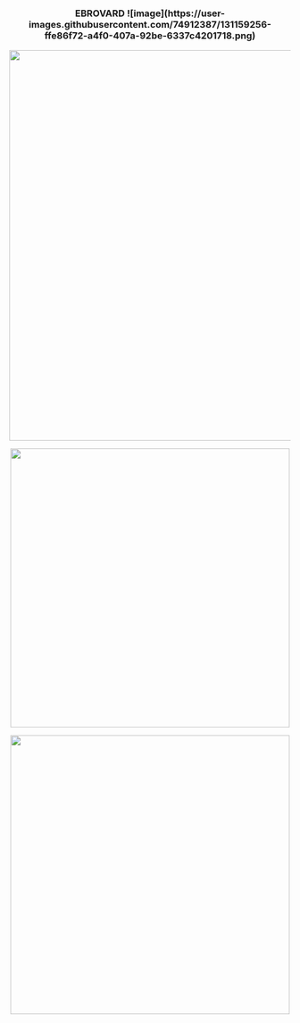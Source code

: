 <h3 align="center">EBROVARD ![image](https://user-images.githubusercontent.com/74912387/131159256-ffe86f72-a4f0-407a-92be-6337c4201718.png)
</h3>
  <p align="center">
    <img src="http://badge42.herokuapp.com/api/stats/ebrovard?privacyEmail=true" width="700" />
  </p>
  
  <p align="center">
    <img src="https://github-readme-stats.vercel.app/api?username=edoardo2721&count_private=true&show_icons=true&hide=issues&hide_border=true&theme=slateorange""https://github.com/edoardo2721?tab=repositories" width="500" />
  </p>

  <p align="center">
    <img src="https://github-readme-stats.vercel.app/api/top-langs/?username=edoardo2721&hide_border=true&theme=slateorange""https://github.com/edoardo2721?tab=repositories" width="500" />
  </p>

<!--
**edoardo2721/edoardo2721** is a ✨ _special_ ✨ repository because its `README.md` (this file) appears on your GitHub profile.

Here are some ideas to get you started:

- 🔭 I’m currently working on ...
- 🌱 I’m currently learning ...
- 👯 I’m looking to collaborate on ...
- 🤔 I’m looking for help with ...
- 💬 Ask me about ...
- 📫 How to reach me: ...
- 😄 Pronouns: ...
- ⚡ Fun fact: ...
-->
